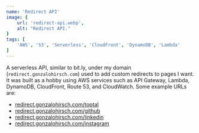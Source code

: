 ```yaml
---
name: 'Redirect API'
image: {
    url: 'redirect-api.webp',
    alt: "Redirect API."
}
tags: [
    'AWS', 'S3', 'Serverless', 'CloudFront', 'DynamoDB', 'Lambda'
]
---
```


A serverless API, similar to bit.ly, under my domain (`redirect.gonzalohirsch.com`) used to add custom redirects to pages I want. It was built as a hobby using AWS services such as API Gateway, Lambda, DynamoDB, CloudFront, Route 53, and CloudWatch. Some example URLs are:
* [redirect.gonzalohirsch.com/toptal](https://redirect.gonzalohirsch.com/toptal)
* [redirect.gonzalohirsch.com/github](https://redirect.gonzalohirsch.com/github)
* [redirect.gonzalohirsch.com/linkedin](https://redirect.gonzalohirsch.com/linkedin)
* [redirect.gonzalohirsch.com/instagram](https://redirect.gonzalohirsch.com/instagram)